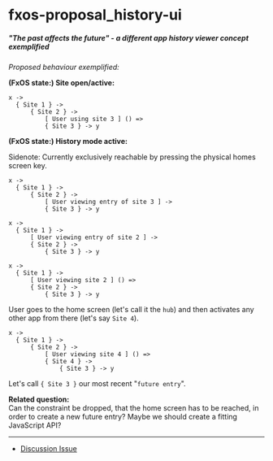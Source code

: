 # fxos-proposal_history-ui
##### "The past affects the future" - a different app history viewer concept exemplified

_Proposed behaviour exemplified:_

**(FxOS state:) Site open/active:**

```
x ->
  { Site 1 } ->
      { Site 2 } ->
          [ User using site 3 ] () =>
          { Site 3 } -> y
```

**(FxOS state:) History mode active:**  

Sidenote: Currently exclusively reachable by pressing the physical homes screen key.

```
x ->
  { Site 1 } ->
      { Site 2 } ->
          [ User viewing entry of site 3 ] ->
          { Site 3 } -> y

x ->
  { Site 1 } ->
      [ User viewing entry of site 2 ] ->
      { Site 2 } ->
          { Site 3 } -> y

x ->
  { Site 1 } ->
      [ User viewing site 2 ] () =>
      { Site 2 } ->
          { Site 3 } -> y
```

User goes to the home screen (let's call it the `hub`) and then activates any other app from there (let's say `Site 4`).

```
x ->
  { Site 1 } ->
      { Site 2 } ->
          [ User viewing site 4 ] () =>
          { Site 4 } ->
              { Site 3 } -> y
```

Let's call `{ Site 3 }` our most recent "`future entry`".

**Related question:**  
Can the constraint be dropped, that the home screen has to be reached, in order to create a new
future entry? Maybe we should create a fitting JavaScript API?

***

* [Discussion Issue](https://github.com/pguth/fxos-proposal_history-ui/issues/1)
